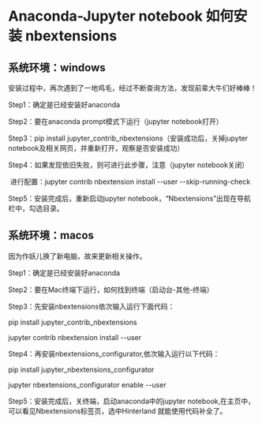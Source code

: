 # Anaconda-Jupyter notebook 如何安装 nbextensions

## **系统环境：windows**

安装过程中，再次遇到了一地鸡毛，经过不断查询方法，发现前辈大牛们好棒棒！

Step1：确定是已经安装好anaconda

Step2：要在anaconda prompt模式下运行（jupyter notebook打开）

Step3：pip install jupyter_contrib_nbextensions（安装成功后，关掉jupyter notebook及相关网页，并重新打开，观察是否安装成功）

Step4：如果发现依旧失败，则可进行此步骤，注意（jupyter notebook关闭）

​       进行配置：jupyter contrib nbextension install --user --skip-running-check

Step5：安装完成后，重新启动jupyter notebook，“Nbextensions”出现在导航栏中，勾选目录。 

## **系统环境：macos**

因为作妖儿换了新电脑，故来更新相关操作。

Step1：确定是已经安装好anaconda

Step2：要在Mac终端下运行，如何找到终端（启动台-其他-终端）

Step3：先安装nbextensions依次输入运行下面代码：

pip install jupyter_contrib_nbextensions

jupyter contrib nbextension install --user

Step4：再安装nbextensions_configurator,依次输入运行以下代码：

pip install jupyter_nbextensions_configurator

jupyter nbextensions_configurator enable --user

Step5：安装完成后，关终端，启动anaconda中的jupyter notebook,在主页中，可以看见Nbextensions标签页，选中Hinterland 就能使用代码补全了。

